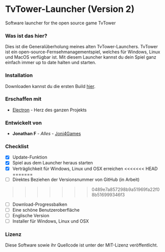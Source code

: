 # TvTower-Launcher (Version 2)
Software launcher for the open source game TvTower

### Was ist das hier?
Dies ist die Generalüberholung meines alten TvTower-Launchers. TvTower ist ein open-source-Fernsehmanagementspiel, welches für Windows, Linux und MacOS verfügbar ist.
Mit diesem Launcher kannst du dein Spiel ganz einfach immer up to date halten und starten.

### Installation
Downloaden kannst du die ersten Build [hier](https://github.com/Joni4Games/TvTower-Launcher2/releases/).

### Erschaffen mit
* [Electron](https://electron.atom.io/) - Herz des ganzen Projekts

### Entwickelt von
* **Jonathan F** - *Alles* - [Joni4Games](https://github.com/Joni4Games)

### Checklist
- [x] Update-Funktion
- [x] Spiel aus dem Launcher heraus starten
- [x] Verträglichkeit für Windows, Linux und OSX erreichen
<<<<<<< HEAD
=======
- [ ] Direktes Beziehen der Versionsnummer von GitHub (in Arbeit)
>>>>>>> 0489e7a857298b9a51969fa22f08b516999346f3
- [ ] Download-Progressbalken
- [ ] Eine schöne Benutzeroberfläche
- [ ] Englische Version
- [ ] Installer für Windows, Linux und OSX

### Lizenz
Diese Software sowie ihr Quellcode ist unter der MIT-Lizenz veröffentlicht.
